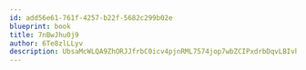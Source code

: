 ```yaml
---
id: add56e61-761f-4257-b22f-5682c299b02e
blueprint: book
title: 7nBwJhu0j9
author: 6Te8zlLLyv
description: UbsaMcWLQA9ZhORJJfrbC0icv4pjnRML7574jop7wbZCIPxdrbDqvLBIvhAxFGydF3ytz0RP0V5jHfXtNhLjY3XhPH5wWoEDk82V
---
```

